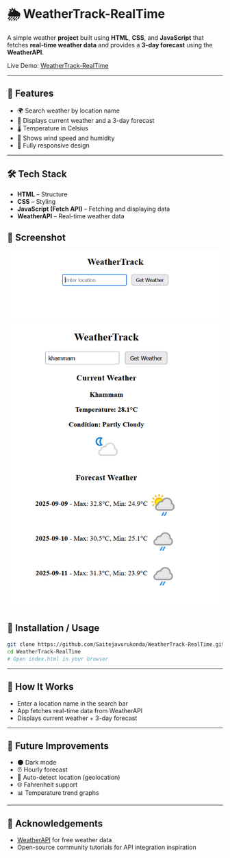 
# 🌦 WeatherTrack-RealTime

A simple weather **project** built using **HTML**, **CSS**, and **JavaScript** that fetches **real-time weather data** and provides a **3-day forecast** using the **WeatherAPI**.

Live Demo: [WeatherTrack-RealTime](https://saitejavurukonda.github.io/WeatherTrack-RealTime/)

---

## 🚀 Features
- 🌍 Search weather by location name  
- 📅 Displays current weather and a 3-day forecast  
- 🌡 Temperature in Celsius  
- 💨 Shows wind speed and humidity  
- 📱 Fully responsive design  

---

## 🛠 Tech Stack
- **HTML** – Structure  
- **CSS** – Styling  
- **JavaScript (Fetch API)** – Fetching and displaying data  
- **WeatherAPI** – Real-time weather data  

## 📸 Screenshot
![Screenshot1](./images/Screenshot1.png)  
![Screenshot2](./images/Screenshot2.png)


## 📂 Installation / Usage
```bash
git clone https://github.com/Saitejavurukonda/WeatherTrack-RealTime.git
cd WeatherTrack-RealTime
# Open index.html in your browser
````

---

## 📖 How It Works

* Enter a location name in the search bar
* App fetches real-time data from WeatherAPI
* Displays current weather + 3-day forecast

---

## 🔮 Future Improvements

* 🌑 Dark mode
* ⏰ Hourly forecast
* 📍 Auto-detect location (geolocation)
* 🌐 Fahrenheit support
* 📊 Temperature trend graphs

---

## 🙌 Acknowledgements

* [WeatherAPI](https://www.weatherapi.com/) for free weather data
* Open-source community tutorials for API integration inspiration

```

